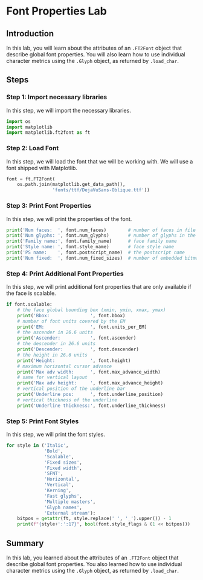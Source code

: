 # Font Properties Lab

## Introduction

In this lab, you will learn about the attributes of an `.FT2Font` object that describe global font properties. You will also learn how to use individual character metrics using the `.Glyph` object, as returned by `.load_char`.

## Steps

### Step 1: Import necessary libraries

In this step, we will import the necessary libraries.

```python
import os
import matplotlib
import matplotlib.ft2font as ft
```

### Step 2: Load Font

In this step, we will load the font that we will be working with. We will use a font shipped with Matplotlib.

```python
font = ft.FT2Font(
    os.path.join(matplotlib.get_data_path(),
                 'fonts/ttf/DejaVuSans-Oblique.ttf'))
```

### Step 3: Print Font Properties

In this step, we will print the properties of the font.

```python
print('Num faces:  ', font.num_faces)        # number of faces in file
print('Num glyphs: ', font.num_glyphs)       # number of glyphs in the face
print('Family name:', font.family_name)      # face family name
print('Style name: ', font.style_name)       # face style name
print('PS name:    ', font.postscript_name)  # the postscript name
print('Num fixed:  ', font.num_fixed_sizes)  # number of embedded bitmaps
```

### Step 4: Print Additional Font Properties

In this step, we will print additional font properties that are only available if the face is scalable.

```python
if font.scalable:
    # the face global bounding box (xmin, ymin, xmax, ymax)
    print('Bbox:               ', font.bbox)
    # number of font units covered by the EM
    print('EM:                 ', font.units_per_EM)
    # the ascender in 26.6 units
    print('Ascender:           ', font.ascender)
    # the descender in 26.6 units
    print('Descender:          ', font.descender)
    # the height in 26.6 units
    print('Height:             ', font.height)
    # maximum horizontal cursor advance
    print('Max adv width:      ', font.max_advance_width)
    # same for vertical layout
    print('Max adv height:     ', font.max_advance_height)
    # vertical position of the underline bar
    print('Underline pos:      ', font.underline_position)
    # vertical thickness of the underline
    print('Underline thickness:', font.underline_thickness)
```

### Step 5: Print Font Styles

In this step, we will print the font styles.

```python
for style in ('Italic',
              'Bold',
              'Scalable',
              'Fixed sizes',
              'Fixed width',
              'SFNT',
              'Horizontal',
              'Vertical',
              'Kerning',
              'Fast glyphs',
              'Multiple masters',
              'Glyph names',
              'External stream'):
    bitpos = getattr(ft, style.replace(' ', '_').upper()) - 1
    print(f"{style+':':17}", bool(font.style_flags & (1 << bitpos)))
```

## Summary

In this lab, you learned about the attributes of an `.FT2Font` object that describe global font properties. You also learned how to use individual character metrics using the `.Glyph` object, as returned by `.load_char`.
